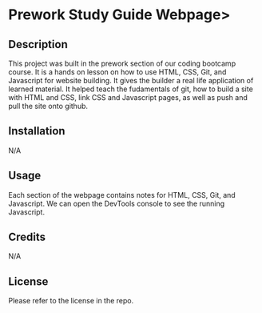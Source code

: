 # Prework Study Guide Webpage>

## Description

This project was built in the prework section of our coding bootcamp course. It is a hands on lesson on how to use HTML, CSS, Git, and Javascript for website building. It gives the builder a real life application of learned material. It helped teach the fudamentals of git, how to build a site with HTML and CSS, link CSS and Javascript pages, as well as push and pull the site onto github. 

## Installation

N/A

## Usage

Each section of the webpage contains notes for HTML, CSS, Git, and Javascript.
We can open the DevTools console to see the running Javascript.

## Credits

N/A

## License

Please refer to the license in the repo.